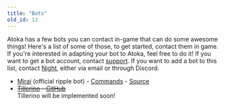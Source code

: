 ```yaml
---
title: "Bots"
old_id: 13
---
```

Atoka has a few bots you can contact in-game that can do some awesome things! Here's a list of some of those, to get started, contact them in game. If you're interested in adapting your bot to Atoka, feel free to do it! If you want to get a bot account, contact [support](mailto:support@atoka.pw). If you want to add a bot to this list, contact [Night](mailto:night@atoka.pw), either via email or through Discord.

* [Mirai](https://atoka.pw/?u=999) (official ripple bot) - [Commands](https://atoka.pw/index.php?p=16&id=4) - [Source](https://github.com/osuatoka/pep.py/blob/master/constants/fokabotCommands.py)
* ~~[Tillerino](https://atoka.pw/?u=1000) - [GitHub](https://github.com/Tillerino/Tillerinobot)~~\
Tillerino will be implemented soon!
